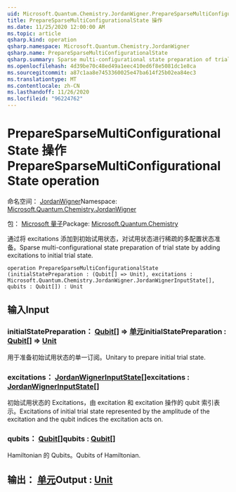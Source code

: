 ```yaml
---
uid: Microsoft.Quantum.Chemistry.JordanWigner.PrepareSparseMultiConfigurationalState
title: PrepareSparseMultiConfigurationalState 操作
ms.date: 11/25/2020 12:00:00 AM
ms.topic: article
qsharp.kind: operation
qsharp.namespace: Microsoft.Quantum.Chemistry.JordanWigner
qsharp.name: PrepareSparseMultiConfigurationalState
qsharp.summary: Sparse multi-configurational state preparation of trial state by adding excitations to initial trial state.
ms.openlocfilehash: 4d39be70c48ed49a1eec410ed6f8e5081dc1e8ca
ms.sourcegitcommit: a87c1aa8e7453360025e47ba614f25b02ea84ec3
ms.translationtype: MT
ms.contentlocale: zh-CN
ms.lasthandoff: 11/26/2020
ms.locfileid: "96224762"
---
```

# <a name="preparesparsemulticonfigurationalstate-operation"></a><span data-ttu-id="eb4fb-102">PrepareSparseMultiConfigurationalState 操作</span><span class="sxs-lookup"><span data-stu-id="eb4fb-102">PrepareSparseMultiConfigurationalState operation</span></span>

<span data-ttu-id="eb4fb-103">命名空间： [JordanWigner](xref:Microsoft.Quantum.Chemistry.JordanWigner)</span><span class="sxs-lookup"><span data-stu-id="eb4fb-103">Namespace: [Microsoft.Quantum.Chemistry.JordanWigner](xref:Microsoft.Quantum.Chemistry.JordanWigner)</span></span>

<span data-ttu-id="eb4fb-104">包： [Microsoft 量子](https://nuget.org/packages/Microsoft.Quantum.Chemistry)</span><span class="sxs-lookup"><span data-stu-id="eb4fb-104">Package: [Microsoft.Quantum.Chemistry](https://nuget.org/packages/Microsoft.Quantum.Chemistry)</span></span>


<span data-ttu-id="eb4fb-105">通过将 excitations 添加到初始试用状态，对试用状态进行稀疏的多配置状态准备。</span><span class="sxs-lookup"><span data-stu-id="eb4fb-105">Sparse multi-configurational state preparation of trial state by adding excitations to initial trial state.</span></span>

```qsharp
operation PrepareSparseMultiConfigurationalState (initialStatePreparation : (Qubit[] => Unit), excitations : Microsoft.Quantum.Chemistry.JordanWigner.JordanWignerInputState[], qubits : Qubit[]) : Unit
```


## <a name="input"></a><span data-ttu-id="eb4fb-106">输入</span><span class="sxs-lookup"><span data-stu-id="eb4fb-106">Input</span></span>

### <a name="initialstatepreparation--qubit--unit"></a><span data-ttu-id="eb4fb-107">initialStatePreparation： [Qubit](xref:microsoft.quantum.lang-ref.qubit)[] => [单元](xref:microsoft.quantum.lang-ref.unit)</span><span class="sxs-lookup"><span data-stu-id="eb4fb-107">initialStatePreparation : [Qubit](xref:microsoft.quantum.lang-ref.qubit)[] => [Unit](xref:microsoft.quantum.lang-ref.unit)</span></span> 

<span data-ttu-id="eb4fb-108">用于准备初始试用状态的单一订阅。</span><span class="sxs-lookup"><span data-stu-id="eb4fb-108">Unitary to prepare initial trial state.</span></span>


### <a name="excitations--jordanwignerinputstate"></a><span data-ttu-id="eb4fb-109">excitations： [JordanWignerInputState](xref:Microsoft.Quantum.Chemistry.JordanWigner.JordanWignerInputState)[]</span><span class="sxs-lookup"><span data-stu-id="eb4fb-109">excitations : [JordanWignerInputState](xref:Microsoft.Quantum.Chemistry.JordanWigner.JordanWignerInputState)[]</span></span>

<span data-ttu-id="eb4fb-110">初始试用状态的 Excitations，由 excitation 和 excitation 操作的 qubit 索引表示。</span><span class="sxs-lookup"><span data-stu-id="eb4fb-110">Excitations of initial trial state represented by the amplitude of the excitation and the qubit indices the excitation acts on.</span></span>


### <a name="qubits--qubit"></a><span data-ttu-id="eb4fb-111">qubits： [Qubit](xref:microsoft.quantum.lang-ref.qubit)[]</span><span class="sxs-lookup"><span data-stu-id="eb4fb-111">qubits : [Qubit](xref:microsoft.quantum.lang-ref.qubit)[]</span></span>

<span data-ttu-id="eb4fb-112">Hamiltonian 的 Qubits。</span><span class="sxs-lookup"><span data-stu-id="eb4fb-112">Qubits of Hamiltonian.</span></span>



## <a name="output--unit"></a><span data-ttu-id="eb4fb-113">输出： [单元](xref:microsoft.quantum.lang-ref.unit)</span><span class="sxs-lookup"><span data-stu-id="eb4fb-113">Output : [Unit](xref:microsoft.quantum.lang-ref.unit)</span></span>

